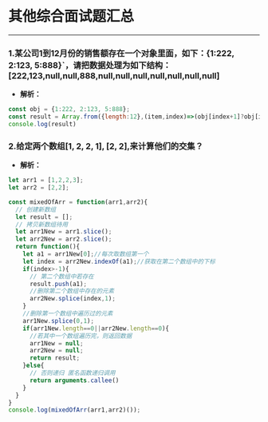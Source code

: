 # 其他综合面试题汇总
---
### 1.某公司1到12月份的销售额存在一个对象里面，如下：{1:222, 2:123, 5:888}`，请把数据处理为如下结构：[222,123,null,null,888,null,null,null,null,null,null,null]
   - **解析：**<br>
```js
const obj = {1:222, 2:123, 5:888};
const result = Array.from({length:12},(item,index)=>(obj[index+1]?obj[index+1]:null));
console.log(result)
```

### 2.给定两个数组[1, 2, 2, 1], [2, 2],来计算他们的交集？
  - **解析：**<br>
```js
let arr1 = [1,2,2,3];
let arr2 = [2,2];

const mixedOfArr = function(arr1,arr2){
  // 创建新数组
  let result = [];
  // 拷贝新数组待用
  let arr1New = arr1.slice();
  let arr2New = arr2.slice();
  return function(){
    let a1 = arr1New[0];//每次取数组第一个
    let index = arr2New.indexOf(a1);//获取在第二个数组中的下标
    if(index>-1){
      // 第二个数组中若存在
      result.push(a1);
      //删除第二个数组中存在的元素
      arr2New.splice(index,1);
    }
    //删除第一个数组中遍历过的元素
    arr1New.splice(0,1);
    if(arr1New.length==0||arr2New.length==0){
      //若其中一个数组遍历完，则返回数据
      arr1New = null;
      arr2New = null;
      return result;
    }else{  
      // 否则递归 匿名函数递归调用
      return arguments.callee()
    }
  }
}
console.log(mixedOfArr(arr1,arr2)());
```

